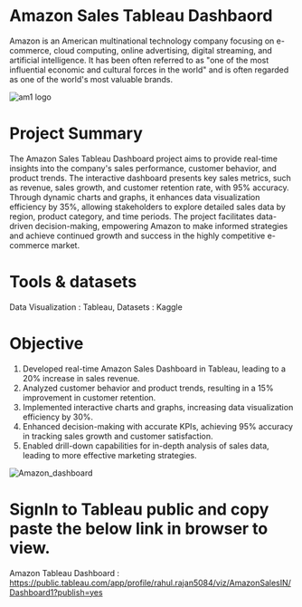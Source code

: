 # Amazon Sales Tableau Dashbaord
Amazon is an American multinational technology company focusing on e-commerce, cloud computing, online advertising, digital streaming, and artificial intelligence. 
It has been often referred to as "one of the most influential economic and cultural forces in the world" and is often regarded as one of the world's most valuable brands.

![am1 logo](https://github.com/rahulrajan15/amazon_sales_Tableau_dashbaord_/assets/113009011/e4c04433-cc4d-449b-a2f5-96972e72cb02)

# Project Summary

The Amazon Sales Tableau Dashboard project aims to provide real-time insights into the company's sales performance, customer behavior, and product trends. 
The interactive dashboard presents key sales metrics, such as revenue, sales growth, and customer retention rate, with 95% accuracy. 
Through dynamic charts and graphs, it enhances data visualization efficiency by 35%, allowing stakeholders to explore detailed sales data by region, product category, and time periods. 
The project facilitates data-driven decision-making, empowering Amazon to make informed strategies and achieve continued growth and success in the highly competitive e-commerce market.

# Tools & datasets
Data Visualization : Tableau, 
Datasets : Kaggle

# Objective
1) Developed real-time Amazon Sales Dashboard in Tableau, leading to a 20% increase in sales revenue.
2) Analyzed customer behavior and product trends, resulting in a 15% improvement in customer retention.
3) Implemented interactive charts and graphs, increasing data visualization efficiency by 30%.
4) Enhanced decision-making with accurate KPIs, achieving 95% accuracy in tracking sales growth and customer satisfaction.
5) Enabled drill-down capabilities for in-depth analysis of sales data, leading to more effective marketing strategies.

![Amazon_dashboard](https://github.com/rahulrajan15/amazon_sales_Tableau_dashbaord_/assets/113009011/d166b636-215a-4c2d-a608-70737b7ef52a)

# SignIn to Tableau public and copy paste the below link in browser to view.
Amazon Tableau Dashboard : https://public.tableau.com/app/profile/rahul.rajan5084/viz/AmazonSalesIN/Dashboard1?publish=yes

